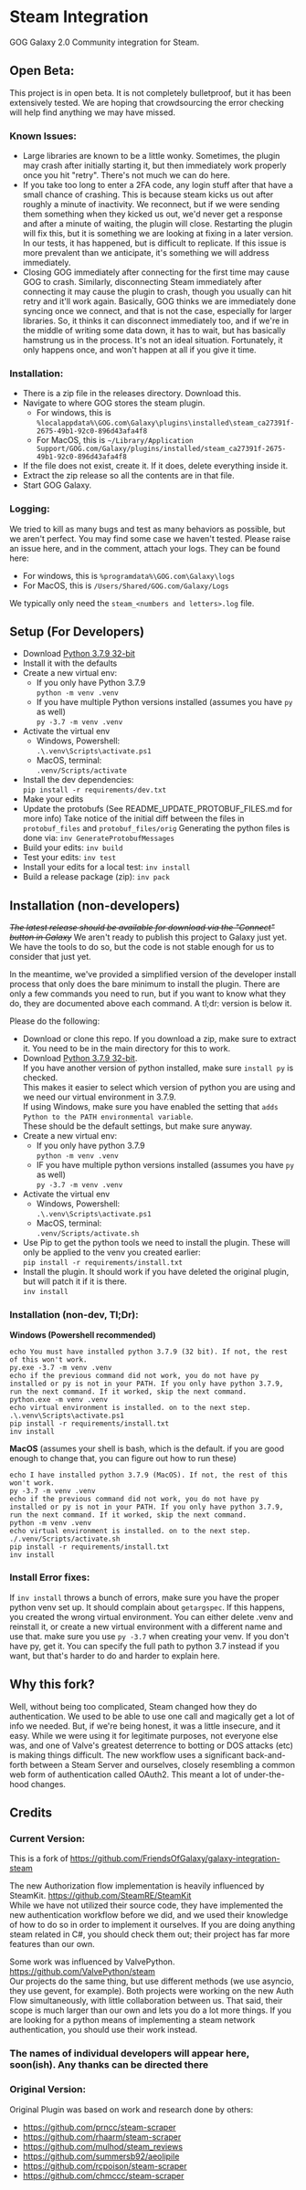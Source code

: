 # Steam Integration

GOG Galaxy 2.0 Community integration for Steam.

## Open Beta:
This project is in open beta. It is not completely bulletproof, but it has been extensively tested. We are hoping that crowdsourcing the error checking will help find anything we may have missed.

### Known Issues:
* Large libraries are known to be a little wonky. Sometimes, the plugin may crash after initially starting it, but then immediately work properly once you hit "retry". There's not much we can do here.
* If you take too long to enter a 2FA code, any login stuff after that have a small chance of crashing. This is because steam kicks us out after roughly a minute of inactivity. We reconnect, but if we were sending them something when they kicked us out, we'd never get a response and after a minute of waiting, the plugin will close. Restarting the plugin will fix this, but it is something we are looking at fixing in a later version. In our tests, it has happened, but is difficult to replicate. If this issue is more prevalent than we anticipate, it's something we will address immediately. 
* Closing GOG immediately after connecting for the first time may cause GOG to crash. Similarly, disconnecting Steam immediately after connecting it may cause the plugin to crash, though you usually can hit retry and it'll work again. Basically, GOG thinks we are immediately done syncing once we connect, and that is not the case, especially for larger libraries. So, it thinks it can disconnect immediately too, and if we're in the middle of writing some data down, it has to wait, but has basically hamstrung us in the process. It's not an ideal situation. Fortunately, it only happens once, and won't happen at all if you give it time.

### Installation:
* There is a zip file in the releases directory. Download this.
* Navigate to where GOG stores the steam plugin. 
  * For windows, this is `%localappdata%\GOG.com\Galaxy\plugins\installed\steam_ca27391f-2675-49b1-92c0-896d43afa4f8`
  * For MacOS, this is `~/Library/Application Support/GOG.com/Galaxy/plugins/installed/steam_ca27391f-2675-49b1-92c0-896d43afa4f8`
* If the file does not exist, create it. If it does, delete everything inside it. 
* Extract the zip release so all the contents are in that file. 
* Start GOG Galaxy. 

### Logging: 
We tried to kill as many bugs and test as many behaviors as possible, but we aren't perfect. You may find some case we haven't tested. Please raise an issue here, and in the comment, attach your logs. They can be found here: 
* For windows, this is `%programdata%\GOG.com\Galaxy\logs`
* For MacOS, this is `/Users/Shared/GOG.com/Galaxy/Logs`

We typically only need the `steam_<numbers and letters>.log` file.

## Setup (For Developers)
* Download [Python 3.7.9 32-bit][Python379]
* Install it with the defaults
* Create a new virtual env:
    - If you only have Python 3.7.9<br/>
    `python -m venv .venv`
    - If you have multiple Python versions installed (assumes you have `py` as well)<br/>
    `py -3.7 -m venv .venv`
* Activate the virtual env 
  - Windows, Powershell:<br/>
  `.\.venv\Scripts\activate.ps1`
  - MacOS, terminal:<br/>
  `.venv/Scripts/activate`
* Install the dev dependencies:<br/>
  `pip install -r requirements/dev.txt`
* Make your edits
* Update the protobufs (See README_UPDATE_PROTOBUF_FILES.md for more info)
  Take notice of the initial diff between the files in `protobuf_files` and `protobuf_files/orig`
  Generating the python files is done via:
  `inv GenerateProtobufMessages`
* Build your edits:
  `inv build`
* Test your edits:
  `inv test`
* Install your edits for a local test:
  `inv install`
* Build a release package (zip):
  `inv pack`

## Installation (non-developers)

*~~The latest release should be available for download via the "Connect" button in Galaxy~~*
We aren't ready to publish this project to Galaxy just yet. We have the tools to do so, but the code is not stable enough for us to consider that just yet. 

In the meantime, we've provided a simplified version of the developer install process that only does the bare minimum to install the plugin. There are only a few commands you need to run, but if you want to know what they do, they are documented above each command. A tl;dr: version is below it.

Please do the following:
* Download or clone this repo. If you download a zip, make sure to extract it. You need to be in the main directory for this to work. 
* Download [Python 3.7.9 32-bit][Python379].
  <br> If you have another version of python installed, make sure `install py` is checked.
  <br> This makes it easier to select which version of python you are using and we need our virtual environment in 3.7.9.
  <br> If using Windows, make sure you have enabled the setting that `adds Python to the PATH environmental variable`.
  <br> These should be the default settings, but make sure anyway.
* Create a new virtual env:
    - If you only have python 3.7.9<br/>
    `python -m venv .venv`
    - IF you have multiple python versions installed (assumes you have `py` as well)<br/>
    `py -3.7 -m venv .venv`
* Activate the virtual env 
  - Windows, Powershell:<br/>
  `.\.venv\Scripts\activate.ps1`
  - MacOS, terminal:<br/>
  `.venv/Scripts/activate.sh`
* Use Pip to get the python tools we need to install the plugin. These will only be applied to the venv you created earlier:<br/>
  `pip install -r requirements/install.txt`
* Install the plugin. It should work if you have deleted the original plugin, but will patch it if it is there.<br/>
  `inv install`

### Installation (non-dev, Tl;Dr):

<b>Windows (Powershell recommended)</b>
```
echo You must have installed python 3.7.9 (32 bit). If not, the rest of this won't work.
py.exe -3.7 -m venv .venv
echo if the previous command did not work, you do not have py installed or py is not in your PATH. If you only have python 3.7.9, run the next command. If it worked, skip the next command.
python.exe -m venv .venv
echo virtual environment is installed. on to the next step.
.\.venv\Scripts\activate.ps1
pip install -r requirements/install.txt
inv install
```

<b>MacOS</b> (assumes your shell is bash, which is the default. if you are good enough to change that, you can figure out how to run these)
```
echo I have installed python 3.7.9 (MacOS). If not, the rest of this won't work.
py -3.7 -m venv .venv
echo if the previous command did not work, you do not have py installed or py is not in your PATH. If you only have python 3.7.9, run the next command. If it worked, skip the next command.
python -m venv .venv
echo virtual environment is installed. on to the next step.
./.venv/Scripts/activate.sh
pip install -r requirements/install.txt
inv install
```

### Install Error fixes:
If `inv install` throws a bunch of errors, make sure you have the proper python venv set up. It should complain about `getargspec`. If this happens, you created the wrong virtual environment. You can either delete .venv and reinstall it, or create a new virtual environment with a different name and use that. make sure you use `py -3.7` when creating your venv. If you don't have py, get it. You can specify the full path to python 3.7 instead if you want, but that's harder to do and harder to explain here. 

## Why this fork?

Well, without being too complicated, Steam changed how they do authentication. We used to be able to use one call and magically get a lot of info we needed. But, if we're being honest, it was a little insecure, and it easy. While we were using it for legitimate purposes, not everyone else was, and one of Valve's greatest deterrence to botting or DOS attacks (etc) is making things difficult. The new workflow uses a significant back-and-forth between a Steam Server and ourselves, closely resembling a common web form of authentication called OAuth2. This meant a lot of under-the-hood changes. 

## Credits

### Current Version:
This is a fork of https://github.com/FriendsOfGalaxy/galaxy-integration-steam

The new Authorization flow implementation is heavily influenced by SteamKit. https://github.com/SteamRE/SteamKit<br/>
While we have not utilized their source code, they have implemented the new authentication workflow before we did, and we used their knowledge of how to do so in order to implement it ourselves. If you are doing anything steam related in C#, you should check them out; their project has far more features than our own.

Some work was influenced by ValvePython. https://github.com/ValvePython/steam<br/>
Our projects do the same thing, but use different methods (we use asyncio, they use gevent, for example). Both projects were working on the new Auth Flow simultaneously, with little collaboration between us. That said, their scope is much larger than our own and lets you do a lot more things. If you are looking for a python means of implementing a steam network authentication, you should use their work instead.

### The names of individual developers will appear here, soon(ish). Any thanks can be directed there

### Original Version:

Original Plugin was based on work and research done by others:
* https://github.com/prncc/steam-scraper
* https://github.com/rhaarm/steam-scraper
* https://github.com/mulhod/steam_reviews
* https://github.com/summersb92/aeolipile
* https://github.com/rcpoison/steam-scraper
* https://github.com/chmccc/steam-scraper


[Python379]: https://www.python.org/downloads/release/python-379/